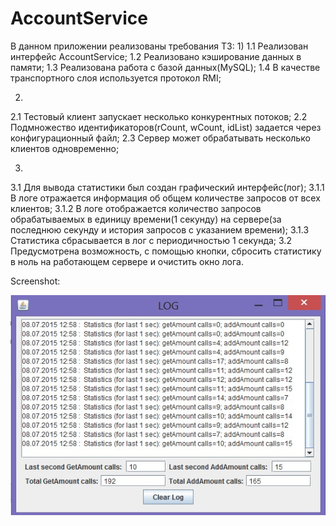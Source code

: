 # AccountService

В данном приложении реализованы требования ТЗ:
1)
 1.1 Реализован интерфейс AccountService;
 1.2 Реализовано кэширование данных в памяти;
 1.3 Реализована работа с базой данных(MySQL);
 1.4 В качестве транспортного слоя используется протокол RMI;

2)
 2.1 Тестовый клиент запускает несколько конкурентных потоков;
 2.2 Подмножество идентификаторов(rCount, wCount, idList) задается через конфигурационный файл;
 2.3 Сервер может обрабатывать несколько клиентов одновременно;

3)
 3.1 Для вывода статистики был создан графический интерфейс(лог);
  3.1.1 В логе отражается информация об общем количестве запросов от всех клиентов;
  3.1.2 В логе отображается количество запросов обрабатываемых в единицу времени(1 секунду)
      на сервере(за последнюю секунду и история запросов с указанием времени); 
  3.1.3 Статистика сбрасывается в лог с периодичностью 1 секунда;
 3.2 Предусмотрена возможность, с помощью кнопки, сбросить статистику в ноль на работающем сервере 
    и очистить окно лога.	

Screenshot:

![Screenshot](https://github.com/Katena/AccountService/raw/master/img/Screenshot.jpg)
